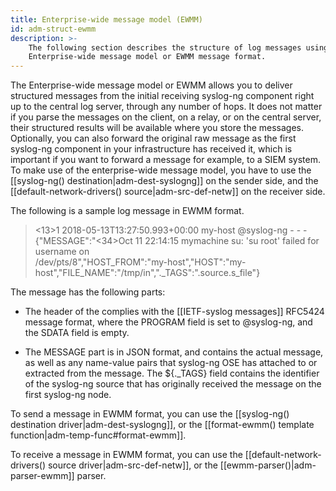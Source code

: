 ```yaml
---
title: Enterprise-wide message model (EWMM)
id: adm-struct-ewmm
description: >-
    The following section describes the structure of log messages using the
    Enterprise-wide message model or EWMM message format.
---
```


The Enterprise-wide message model or EWMM allows you to deliver
structured messages from the initial receiving syslog-ng component right
up to the central log server, through any number of hops. It does not
matter if you parse the messages on the client, on a relay, or on the
central server, their structured results will be available where you
store the messages. Optionally, you can also forward the original raw
message as the first syslog-ng component in your infrastructure has
received it, which is important if you want to forward a message for
example, to a SIEM system. To make use of the enterprise-wide message
model, you have to use the [[syslog-ng() destination|adm-dest-syslogng]]
on the sender side, and the [[default-network-drivers() source|adm-src-def-netw]]
on the receiver side.

The following is a sample log message in EWMM format.

><13>1 2018-05-13T13:27:50.993+00:00 my-host @syslog-ng - - -  
>{"MESSAGE":"<34>Oct 11 22:14:15 mymachine su: 'su root' failed for username on  
>/dev/pts/8","HOST_FROM":"my-host","HOST":"my-host","FILE_NAME":"/tmp/in","._TAGS":".source.s_file"}

The message has the following parts:

- The header of the complies with the
    [[IETF-syslog messages]] RFC5424 message format,
    where the PROGRAM field is set to @syslog-ng, and the SDATA field is empty.

- The MESSAGE part is in JSON format, and contains the actual message,
    as well as any name-value pairs that syslog-ng OSE has attached to
    or extracted from the message. The \${.\_TAGS} field contains the
    identifier of the syslog-ng source that has originally received the
    message on the first syslog-ng node.

To send a message in EWMM format, you can use the
[[syslog-ng() destination driver|adm-dest-syslogng]],
or the [[format-ewmm() template function|adm-temp-func#format-ewmm]].

To receive a message in EWMM format, you can use the
[[default-network-drivers() source driver|adm-src-def-netw]],
or the [[ewmm-parser()|adm-parser-ewmm]] parser.
